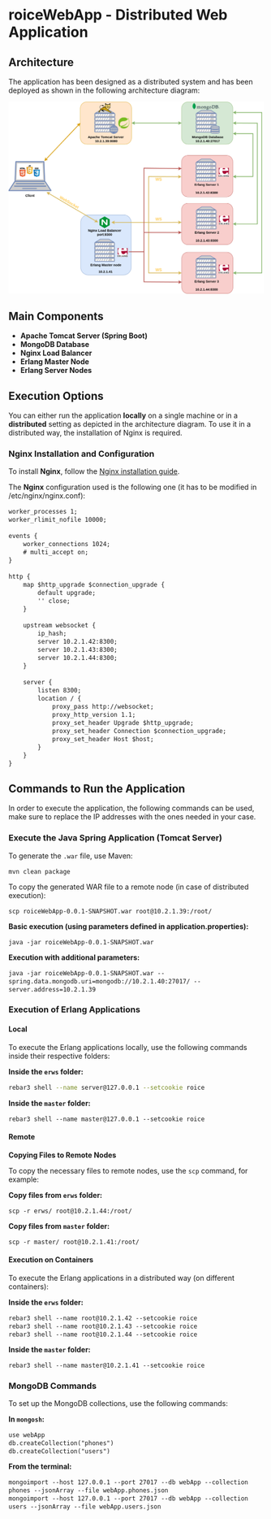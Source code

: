 # roiceWebApp - Distributed Web Application
## Architecture

The application has been designed as a distributed system and has been deployed as shown in the following architecture diagram:

<p align="center">
<img src="doc/system_architecture.png" alt="System Architecture" width="600" height="auto">
</p>

## Main Components

- **Apache Tomcat Server (Spring Boot)**
- **MongoDB Database**
- **Nginx Load Balancer**
- **Erlang Master Node**
- **Erlang Server Nodes**



## Execution Options

You can either run the application **locally** on a single machine or in a **distributed** setting as depicted in the architecture diagram. To use it in a distributed way, the installation of Nginx is required.



### Nginx Installation and Configuration

To install **Nginx**, follow the [Nginx installation guide](https://docs.nginx.com/nginx/admin-guide/installing-nginx/installing-nginx-open-source/).

The **Nginx** configuration used is the following one (it has to be modified in /etc/nginx/nginx.conf):

```
worker_processes 1;
worker_rlimit_nofile 10000;

events {
    worker_connections 1024;
    # multi_accept on;
}

http {
    map $http_upgrade $connection_upgrade {
        default upgrade;
        '' close;
    }
    
    upstream websocket {
        ip_hash;
        server 10.2.1.42:8300;
        server 10.2.1.43:8300;
        server 10.2.1.44:8300;
    }
    
    server {
        listen 8300;
        location / {
            proxy_pass http://websocket;
            proxy_http_version 1.1;
            proxy_set_header Upgrade $http_upgrade;
            proxy_set_header Connection $connection_upgrade;
            proxy_set_header Host $host;
        }
    }
}

```



## Commands to Run the Application

In order to execute the application, the following commands can be used, make sure to replace the IP addresses with the ones needed in your case. 



### Execute the Java Spring Application (Tomcat Server)

To generate the `.war` file, use Maven:

```
mvn clean package
```

To copy the generated WAR file to a remote node (in case of distributed execution):

```
scp roiceWebApp-0.0.1-SNAPSHOT.war root@10.2.1.39:/root/
```

**Basic execution (using parameters defined in application.properties):**

```
java -jar roiceWebApp-0.0.1-SNAPSHOT.war
```

**Execution with additional parameters:**

```
java -jar roiceWebApp-0.0.1-SNAPSHOT.war --spring.data.mongodb.uri=mongodb://10.2.1.40:27017/ --server.address=10.2.1.39
```



### Execution of Erlang Applications

#### Local

To execute the Erlang applications locally, use the following commands inside their respective folders:

**Inside the `erws` folder:**

```sh
rebar3 shell --name server@127.0.0.1 --setcookie roice
```

**Inside the `master` folder:**

```
rebar3 shell --name master@127.0.0.1 --setcookie roice
```

#### Remote

**Copying Files to Remote Nodes**

To copy the necessary files to remote nodes, use the `scp` command, for example:

**Copy files from `erws` folder:**

```
scp -r erws/ root@10.2.1.44:/root/
```

**Copy files from `master` folder:**

```
scp -r master/ root@10.2.1.41:/root/
```

#### Execution on Containers

To execute the Erlang applications in a distributed way (on different containers):

**Inside the `erws` folder:**

```
rebar3 shell --name root@10.2.1.42 --setcookie roice
rebar3 shell --name root@10.2.1.43 --setcookie roice
rebar3 shell --name root@10.2.1.44 --setcookie roice
```

**Inside the `master` folder:**

```
rebar3 shell --name master@10.2.1.41 --setcookie roice
```



### MongoDB Commands

To set up the MongoDB collections, use the following commands:

**In `mongosh`:**

```
use webApp
db.createCollection("phones")
db.createCollection("users")
```

**From the terminal:**

```
mongoimport --host 127.0.0.1 --port 27017 --db webApp --collection phones --jsonArray --file webApp.phones.json
mongoimport --host 127.0.0.1 --port 27017 --db webApp --collection users --jsonArray --file webApp.users.json
```
